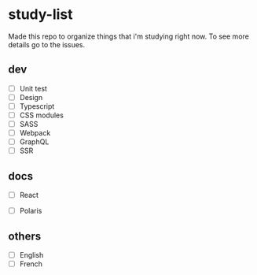 # study-list
Made this repo to organize things that i'm studying right now. To see more details go to the issues.

## dev
- [ ] Unit test
- [ ] Design
- [ ] Typescript
- [ ] CSS modules
- [ ] SASS
- [ ] Webpack
- [ ] GraphQL
- [ ] SSR

## docs
- [ ] React
- [ ] Polaris


## others
- [ ] English
- [ ] French
